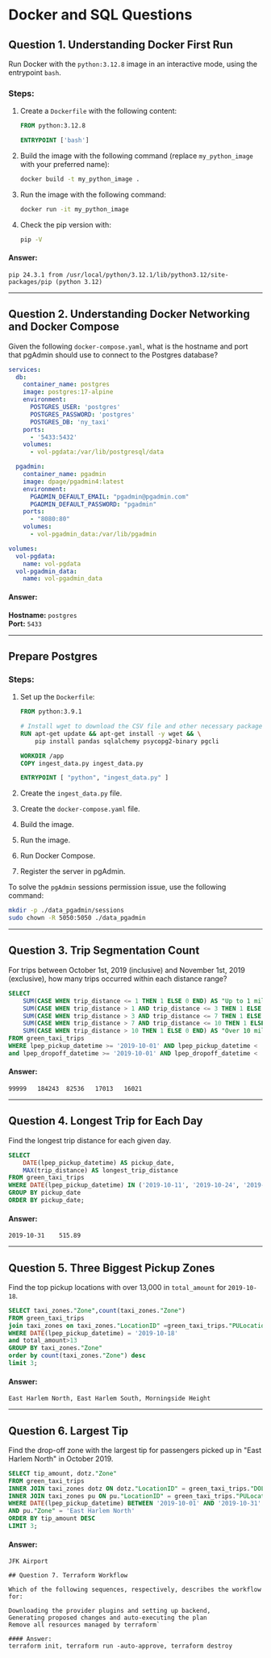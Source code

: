 # Docker and SQL Questions

## Question 1. Understanding Docker First Run

Run Docker with the `python:3.12.8` image in an interactive mode, using the entrypoint `bash`.

### Steps:
1. Create a `Dockerfile` with the following content:

    ```dockerfile
    FROM python:3.12.8
    
    ENTRYPOINT ['bash']
    ```

2. Build the image with the following command (replace `my_python_image` with your preferred name):

    ```sh
    docker build -t my_python_image .
    ```

3. Run the image with the following command:

    ```sh
    docker run -it my_python_image
    ```

4. Check the pip version with:

    ```sh
    pip -V
    ```

#### Answer:
```
pip 24.3.1 from /usr/local/python/3.12.1/lib/python3.12/site-packages/pip (python 3.12)
```

---

## Question 2. Understanding Docker Networking and Docker Compose

Given the following `docker-compose.yaml`, what is the hostname and port that pgAdmin should use to connect to the Postgres database?

```yaml
services:
  db:
    container_name: postgres
    image: postgres:17-alpine
    environment:
      POSTGRES_USER: 'postgres'
      POSTGRES_PASSWORD: 'postgres'
      POSTGRES_DB: 'ny_taxi'
    ports:
      - '5433:5432'
    volumes:
      - vol-pgdata:/var/lib/postgresql/data

  pgadmin:
    container_name: pgadmin
    image: dpage/pgadmin4:latest
    environment:
      PGADMIN_DEFAULT_EMAIL: "pgadmin@pgadmin.com"
      PGADMIN_DEFAULT_PASSWORD: "pgadmin"
    ports:
      - "8080:80"
    volumes:
      - vol-pgadmin_data:/var/lib/pgadmin  

volumes:
  vol-pgdata:
    name: vol-pgdata
  vol-pgadmin_data:
    name: vol-pgadmin_data
```

#### Answer:
**Hostname:** `postgres`  
**Port:** `5433`

---

## Prepare Postgres

### Steps:
1. Set up the `Dockerfile`:

    ```dockerfile
    FROM python:3.9.1
    
    # Install wget to download the CSV file and other necessary packages
    RUN apt-get update && apt-get install -y wget && \
        pip install pandas sqlalchemy psycopg2-binary pgcli
    
    WORKDIR /app
    COPY ingest_data.py ingest_data.py 
    
    ENTRYPOINT [ "python", "ingest_data.py" ]
    ```

2. Create the `ingest_data.py` file.
3. Create the `docker-compose.yaml` file.
4. Build the image.
5. Run the image.
6. Run Docker Compose.
7. Register the server in pgAdmin.

To solve the `pgAdmin` sessions permission issue, use the following command:

```sh
mkdir -p ./data_pgadmin/sessions
sudo chown -R 5050:5050 ./data_pgadmin
```

---

## Question 3. Trip Segmentation Count

For trips between October 1st, 2019 (inclusive) and November 1st, 2019 (exclusive), how many trips occurred within each distance range?

```sql
SELECT
    SUM(CASE WHEN trip_distance <= 1 THEN 1 ELSE 0 END) AS "Up to 1 mile",
    SUM(CASE WHEN trip_distance > 1 AND trip_distance <= 3 THEN 1 ELSE 0 END) AS "1 to 3 miles",
    SUM(CASE WHEN trip_distance > 3 AND trip_distance <= 7 THEN 1 ELSE 0 END) AS "3 to 7 miles",
    SUM(CASE WHEN trip_distance > 7 AND trip_distance <= 10 THEN 1 ELSE 0 END) AS "7 to 10 miles",
    SUM(CASE WHEN trip_distance > 10 THEN 1 ELSE 0 END) AS "Over 10 miles"
FROM green_taxi_trips
WHERE lpep_pickup_datetime >= '2019-10-01' AND lpep_pickup_datetime < '2019-11-01'
and lpep_dropoff_datetime >= '2019-10-01' AND lpep_dropoff_datetime < '2019-11-01';
```

#### Answer:
```
99999   184243  82536   17013   16021
```

---

## Question 4. Longest Trip for Each Day

Find the longest trip distance for each given day.

```sql
SELECT
    DATE(lpep_pickup_datetime) AS pickup_date,
    MAX(trip_distance) AS longest_trip_distance
FROM green_taxi_trips
WHERE DATE(lpep_pickup_datetime) IN ('2019-10-11', '2019-10-24', '2019-10-26', '2019-10-31')
GROUP BY pickup_date
ORDER BY pickup_date;
```

#### Answer:
```
2019-10-31    515.89
```

---

## Question 5. Three Biggest Pickup Zones

Find the top pickup locations with over 13,000 in `total_amount` for `2019-10-18`.

```sql
SELECT taxi_zones."Zone",count(taxi_zones."Zone")
FROM green_taxi_trips
join taxi_zones on taxi_zones."LocationID" =green_taxi_trips."PULocationID"
WHERE DATE(lpep_pickup_datetime) = '2019-10-18'
and total_amount>13
GROUP BY taxi_zones."Zone"
order by count(taxi_zones."Zone") desc
limit 3;
```

#### Answer:
```
East Harlem North, East Harlem South, Morningside Height
```

---

## Question 6. Largest Tip

Find the drop-off zone with the largest tip for passengers picked up in "East Harlem North" in October 2019.

```sql
SELECT tip_amount, dotz."Zone"
FROM green_taxi_trips
INNER JOIN taxi_zones dotz ON dotz."LocationID" = green_taxi_trips."DOLocationID"
INNER JOIN taxi_zones pu ON pu."LocationID" = green_taxi_trips."PULocationID"
WHERE DATE(lpep_pickup_datetime) BETWEEN '2019-10-01' AND '2019-10-31'
AND pu."Zone" = 'East Harlem North'
ORDER BY tip_amount DESC
LIMIT 3;
```

#### Answer:
```
JFK Airport

## Question 7. Terraform Workflow

Which of the following sequences, respectively, describes the workflow for:

Downloading the provider plugins and setting up backend,
Generating proposed changes and auto-executing the plan
Remove all resources managed by terraform`

#### Answer:
terraform init, terraform run -auto-approve, terraform destroy


